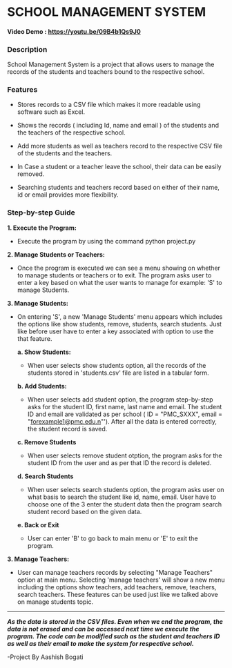 # SCHOOL MANAGEMENT SYSTEM

#### Video Demo : https://youtu.be/09B4b1Qs9J0
### Description
School Management System is a project that allows users to manage the records of the students and teachers bound to the respective school.

### Features
- Stores records to a CSV file which makes it more readable using software such as Excel.

- Shows the records ( including Id, name and email ) of the students and the teachers of the respective school.

- Add more students as well as teachers record to the respective CSV file of the students and the teachers.
  
- In Case a student or a teacher leave the school, their data can be easily removed.
  
- Searching students and teachers record based on either of their name, id or email provides more flexibility.

### Step-by-step Guide
**1. Execute the Program:**
- Execute the program by using the command python project.py

**2. Manage Students or Teachers:** 
- Once the program is executed we can see a menu showing on whether to  manage students or teachers or to exit. The program asks user to enter a key based on what the user wants to manage for example: 'S' to manage Students.

**3. Manage Students:**
- On entering 'S', a new 'Manage Students' menu appears which includes the options like show students, remove, students, search students. Just like before user have to enter a key associated with option to use the that feature.

    **a. Show Students:**
     - When user selects show students option, all the records of the students stored in 'students.csv' file are listed in a tabular form.
    
    **b. Add Students:**
    - When user selects add student option, the program step-by-step asks for the student ID, first name, last name and email. The student ID and email are validated as per school ( ID = "PMC_SXXX", email = "forexample1@pmc.edu.n"'). After all the data is entered correctly, the student record is saved.

    **c. Remove Students**
    - When user selects remove student otption, the program asks for the student ID from the user and as per that ID the record is deleted.

    **d. Search Students**
    - When user selects search students option, the program asks user on what basis to search the student like id, name, email. User have to choose one of the 3 enter the student data then the program search student record based on the given data.
    
    **e. Back or Exit**
    - User can enter 'B' to go back to main menu or 'E' to exit the program.
  
**3. Manage Teachers:**
- User can manage teachers records by selecting "Manage Teachers" option at main menu. Selecting 'manage teachers' will show a new menu including the options show teachers, add teachers, remove, teachers, search teachers. These features can be used just like we talked above on manage students topic.
___
***As the data is stored in the CSV files. Even when we end the program, the data is not erased and can be accessed next time we execute the program. The code can be modified such as the student and teachers ID as well as their email to make the system for respective school.***

-Project By Aashish Bogati